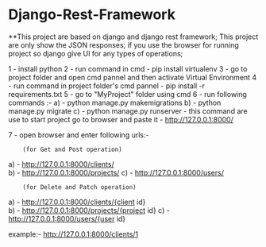 # Django-Rest-Framework
**This project are based on django and django rest framework; 
This project are only show the JSON responses;
if you use the browser for running project so django give UI for any types of operations;


1 - install python 
2 - run command in cmd - pip install virtualenv
3 - go to project folder and open cmd pannel and then activate Virtual Environment 
4 - run command in project folder's cmd pannel - pip install -r requirements.txt
5 - go to "MyProject" folder using cmd
6 - run following commands :-
a) - python manage.py makemigrations
b) - python manage.py migrate
c) - python manage.py runserver - this command are use to start project 
    go to browser and paste it - http://127.0.0.1:8000/

7 - open browser and enter following urls:-

        (for Get and Post operation)

a) - http://127.0.0.1:8000/clients/  
b) - http://127.0.0.1:8000/projects/
c) - http://127.0.0.1:8000/users/

        (for Delete and Patch operation)
a) - http://127.0.0.1:8000/clients/{client id}  
b) - http://127.0.0.1:8000/projects/{project id}
c) - http://127.0.0.1:8000/users/{user id}


example:- http://127.0.0.1:8000/clients/1



